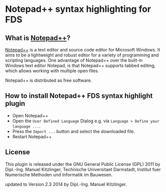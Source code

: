 # Notepad++ syntax highlighting for FDS

## What is [Notepad++](http://notepad-plus-plus.org/)?

[Notepad++](http://notepad-plus-plus.org/) is a text editor and source code editor for Microsoft Windows.
It aims to be a lightweight and robust editor for a variety of programming and scripting languages.
One advantage of Notepad++ over the built-in Windows text editor Notepad,
is that Notepad++ supports tabbed editing, which allows working with multiple open files.

Notepad++ is distributed as free software. 

## How to install Notepad++ FDS syntax highlight plugin

- Open Notepad++
- Open the `User Defined Language` Dialog e.g. via `Language > Define your language ...`.
- Press the `Import ...` button and select the downloaded file.
- Restart Notepad++

## License

This plugin is released under the GNU General Public License (GPL) 2011 
by Dipl.-Ing. Manuel Kitzlinger, Technische Universitaet Darmstadt,
Institut fuer Numerische Methoden und Informatik im Bauwesen.

updated to Version 2.3 2014 by Dipl.-Ing. Manuel Kitzlinger.
